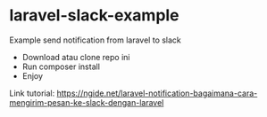 # laravel-slack-example
Example send notification from laravel to slack
- Download atau clone repo ini
- Run composer install
- Enjoy

Link tutorial: https://ngide.net/laravel-notification-bagaimana-cara-mengirim-pesan-ke-slack-dengan-laravel
